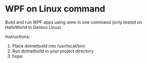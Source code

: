 # WPF on Linux command
Build and run WPF apps using wine in one command (only tested on HelloWorld in Gentoo Linux)

Instructions:
  1. Place dotnetbuild into /usr/local/bin/
  2. Run dotnetbuild in your project directory
  3. hope
